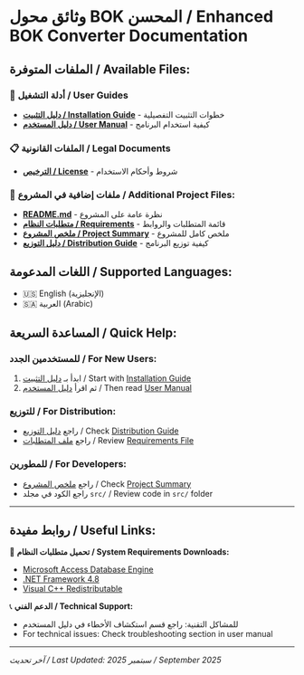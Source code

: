 # وثائق محول BOK المحسن / Enhanced BOK Converter Documentation

## الملفات المتوفرة / Available Files:

### 📖 أدلة التشغيل / User Guides
- **[دليل التثبيت / Installation Guide](installation-guide.md)** - خطوات التثبيت التفصيلية
- **[دليل المستخدم / User Manual](user-manual.md)** - كيفية استخدام البرنامج

### 📋 الملفات القانونية / Legal Documents  
- **[الترخيص / License](LICENSE.txt)** - شروط وأحكام الاستخدام

### 📁 ملفات إضافية في المشروع / Additional Project Files:
- **[README.md](../README.md)** - نظرة عامة على المشروع
- **[متطلبات النظام / Requirements](../requirements.txt)** - قائمة المتطلبات والروابط
- **[ملخص المشروع / Project Summary](../PROJECT_SUMMARY.md)** - ملخص كامل للمشروع
- **[دليل التوزيع / Distribution Guide](../DISTRIBUTION_GUIDE.md)** - كيفية توزيع البرنامج

## اللغات المدعومة / Supported Languages:
- 🇺🇸 English (الإنجليزية)
- 🇸🇦 العربية (Arabic)

## المساعدة السريعة / Quick Help:

### للمستخدمين الجدد / For New Users:
1. ابدأ بـ [دليل التثبيت](installation-guide.md) / Start with [Installation Guide](installation-guide.md)
2. ثم اقرأ [دليل المستخدم](user-manual.md) / Then read [User Manual](user-manual.md)

### للتوزيع / For Distribution:
- راجع [دليل التوزيع](../DISTRIBUTION_GUIDE.md) / Check [Distribution Guide](../DISTRIBUTION_GUIDE.md)
- راجع [ملف المتطلبات](../requirements.txt) / Review [Requirements File](../requirements.txt)

### للمطورين / For Developers:
- راجع [ملخص المشروع](../PROJECT_SUMMARY.md) / Check [Project Summary](../PROJECT_SUMMARY.md)
- راجع الكود في مجلد `src/` / Review code in `src/` folder

---

## روابط مفيدة / Useful Links:

🔗 **تحميل متطلبات النظام / System Requirements Downloads:**
- [Microsoft Access Database Engine](https://www.microsoft.com/en-us/download/details.aspx?id=54920)
- [.NET Framework 4.8](https://dotnet.microsoft.com/download/dotnet-framework/net48)
- [Visual C++ Redistributable](https://aka.ms/vs/17/release/vc_redist.x64.exe)

📞 **الدعم الفني / Technical Support:**
- للمشاكل التقنية: راجع قسم استكشاف الأخطاء في دليل المستخدم
- For technical issues: Check troubleshooting section in user manual

---
*آخر تحديث / Last Updated: سبتمبر 2025 / September 2025*